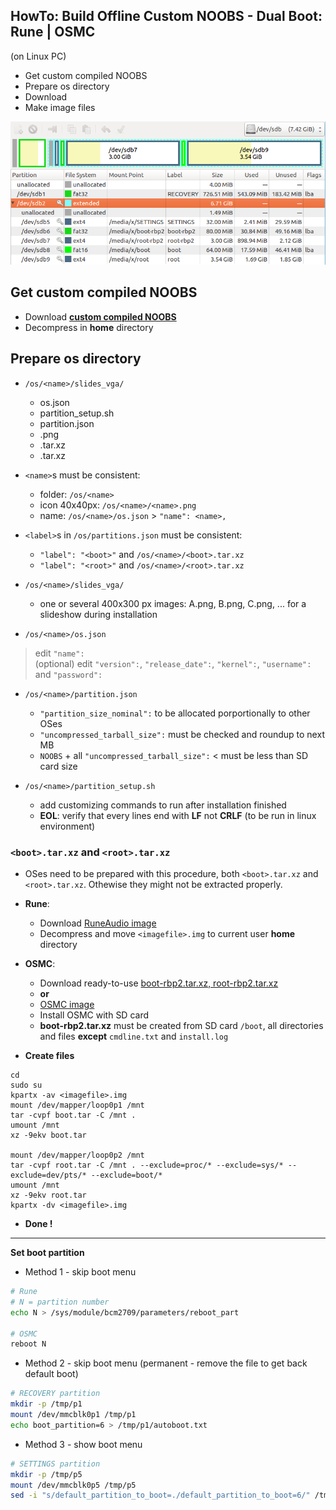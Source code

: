 HowTo: Build Offline Custom NOOBS - Dual Boot: Rune | OSMC
---
(on Linux PC)  
  
- Get custom compiled NOOBS
- Prepare os directory  
- Download
- Make image files

![partitions](https://github.com/rern/_assets/blob/master/RPi2-3.Dual.Boot-Rune.OSMC/NOOBS_partitions.PNG)  

Get custom compiled NOOBS
---
- Download [**custom compiled NOOBS**](https://github.com/rern/_assets/raw/master/RPi2-3.Dual.Boot-Rune.OSMC/noobs.zip)
- Decompress in **home** directory

Prepare os directory
---

- `/os/<name>/slides_vga/`
	- os.json  
	- partition_setup.sh  
	- partition.json  
	- <name>.png  
	- <boot>.tar.xz  
	- <root>.tar.xz  

- `<name>`s must be consistent:
	- folder: `/os/<name>`
	- icon 40x40px: `/os/<name>/<name>.png`
	- name: `/os/<name>/os.json` > `"name": <name>,`
- `<label>`s in `/os/partitions.json` must be consistent:
	- `"label": "<boot>"` and `/os/<name>/<boot>.tar.xz`
	- `"label": "<root>"` and `/os/<name>/<root>.tar.xz`

- `/os/<name>/slides_vga/`
	- one or several 400x300 px images: A.png, B.png, C.png, ... for a slideshow during installation  
	
- `/os/<name>/os.json`
>	edit `"name":`  
>	(optional) edit `"version":`, `"release_date":`, `"kernel":`, `"username":` and `"password":`  

- `/os/<name>/partition.json`
	- `"partition_size_nominal":` to be allocated porportionally to other OSes  
	- `"uncompressed_tarball_size":` must be checked and roundup to next MB  
	- `NOOBS` + all `"uncompressed_tarball_size":` < must be less than SD card size  

- `/os/<name>/partition_setup.sh`
	- add customizing commands to run after installation finished  
	- **EOL**: verify that every lines end with **LF** not **CRLF** (to be run in linux environment)  
	

### `<boot>.tar.xz` and `<root>.tar.xz`
- OSes need to be prepared with this procedure, both `<boot>.tar.xz` and `<root>.tar.xz`. Othewise they might not be extracted properly.
 
- **Rune**:
	- Download [RuneAudio image](http://www.runeaudio.com/download/)
	- Decompress and move `<imagefile>.img` to current user **home** directory 
- **OSMC**:
	- Download ready-to-use [boot-rbp2.tar.xz, root-rbp2.tar.xz](http://ftp.fau.de/osmc/osmc/download/installers/noobs/)  
	- **or**
	- [OSMC image](http://ftp.fau.de/osmc/osmc/download/installers/diskimages/)
	- Install OSMC with SD card  
	- **boot-rbp2.tar.xz** must be created from SD card `/boot`, all directories and files **except** `cmdline.txt` and `install.log`
- **Create files**
```
cd
sudo su
kpartx -av <imagefile>.img
mount /dev/mapper/loop0p1 /mnt
tar -cvpf boot.tar -C /mnt .
umount /mnt
xz -9ekv boot.tar

mount /dev/mapper/loop0p2 /mnt
tar -cvpf root.tar -C /mnt . --exclude=proc/* --exclude=sys/* --exclude=dev/pts/* --exclude=boot/*
umount /mnt
xz -9ekv root.tar
kpartx -dv <imagefile>.img
```

- **Done !**  

---
  
**Set boot partition**  
- Method 1 - skip boot menu
```sh
# Rune
# N = partition number
echo N > /sys/module/bcm2709/parameters/reboot_part

# OSMC
reboot N
```
- Method 2 - skip boot menu (permanent - remove the file to get back default boot)
```sh
# RECOVERY partition
mkdir -p /tmp/p1
mount /dev/mmcblk0p1 /tmp/p1
echo boot_partition=6 > /tmp/p1/autoboot.txt
```
- Method 3 - show boot menu
```sh
# SETTINGS partition
mkdir -p /tmp/p5
mount /dev/mmcblk0p5 /tmp/p5
sed -i "s/default_partition_to_boot=./default_partition_to_boot=6/" /tmp/p5/noobs.conf
```
